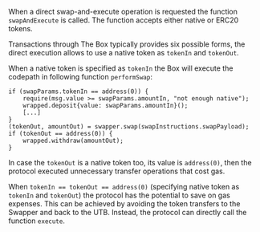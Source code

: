 
When a direct swap-and-execute operation is requested the function `swapAndExecute` is called. The function accepts either native or ERC20 tokens.

Transactions through The Box typically provides six possible forms, the direct execution allows to use a native token as `tokenIn` and `tokenOut`.

When a native token is specified as `tokenIn` the Box will execute the  codepath in following function `performSwap`:

```solidity
if (swapParams.tokenIn == address(0)) {
	require(msg.value >= swapParams.amountIn, "not enough native");
	wrapped.deposit{value: swapParams.amountIn}();
	[...]
}
(tokenOut, amountOut) = swapper.swap(swapInstructions.swapPayload);
if (tokenOut == address(0)) {
	wrapped.withdraw(amountOut);
}
```

In case the `tokenOut` is a native token too, its value is `address(0)`, then the protocol executed unnecessary transfer operations that cost gas.

When `tokenIn == tokenOut == address(0)` (specifying native token as `tokenIn` and `tokenOut`) the protocol has the potential to save on gas expenses. This can be achieved by avoiding the token transfers to the Swapper and back to the UTB. Instead, the protocol can directly call the function `execute`.